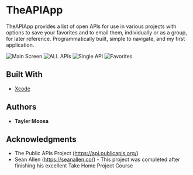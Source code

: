 # TheAPIApp

TheAPIApp provides a list of open APIs for use in various projects with options to save your favorites and to email them, individually or as a group, for later reference. Programmatically built, simple to navigate, and my first application.

![Main Screen](https://seraphoxsolutions.s3.us-east-2.amazonaws.com/MainScreen.png)
![ALL APIs](https://seraphoxsolutions.s3.us-east-2.amazonaws.com/APIList.png)
![Single API](https://seraphoxsolutions.s3.us-east-2.amazonaws.com/SingleAPI.png)
![Favorites](https://seraphoxsolutions.s3.us-east-2.amazonaws.com/Favorites.png)
## Built With

* [Xcode](https://developer.apple.com/xcode/)

## Authors

* **Tayler Moosa**

## Acknowledgments

* The Public APIs Project (https://api.publicapis.org/)
* Sean Allen (https://seanallen.co/) - This project was completed after finishing his excellent Take Home Project Course
